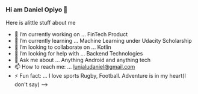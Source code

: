 ### Hi am Daniel Opiyo 👋

Here is alittle stuff about me

- 🔭 I’m currently working on ... FinTech Product
- 🌱 I’m currently learning ... Machine Learning under Udacity Scholarship
- 👯 I’m looking to collaborate on ... Kotlin
- 🤔 I’m looking for help with ... Backend Technologies
- 💬 Ask me about ... Anything Android and anything tech
- 📫 How to reach me: ... lunjaludaniel@gmail.com
- ⚡ Fun fact: ... I love sports Rugby, Football. Adventure is in my heart(I don't say)
-->
